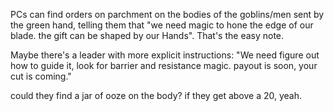 PCs can find orders on parchment on the bodies of the goblins/men sent by the green hand, telling them that "we need magic to hone the edge of our blade. the gift can be shaped by our Hands". That's the easy note. 

Maybe there's a leader with more explicit instructions: "We need figure out how to guide it, look for barrier and resistance magic. payout is soon, your cut is coming."

could they find a jar of ooze on the body? if they get above a 20, yeah.